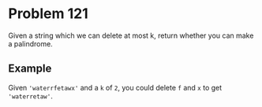 # Problem 121

Given a string which we can delete at most k, return whether you can make a palindrome.

## Example

Given `'waterrfetawx'` and a `k` of `2`, you could delete `f` and `x` to get `'waterretaw'`.

